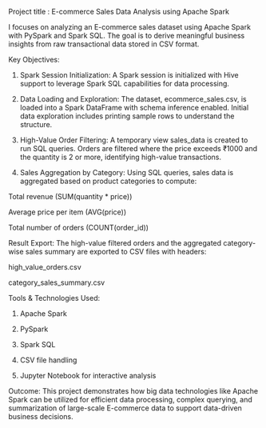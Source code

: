 Project title : E-commerce Sales Data Analysis using Apache Spark

I focuses on analyzing an E-commerce sales dataset using Apache Spark with PySpark and Spark SQL. The goal is to derive meaningful business insights from raw transactional data stored in CSV format.

Key Objectives:

1. Spark Session Initialization:
A Spark session is initialized with Hive support to leverage Spark SQL capabilities for data processing.

2. Data Loading and Exploration:
The dataset, ecommerce_sales.csv, is loaded into a Spark DataFrame with schema inference enabled. Initial data exploration includes printing sample rows to understand the structure.

3. High-Value Order Filtering:
A temporary view sales_data is created to run SQL queries. Orders are filtered where the price exceeds ₹1000 and the quantity is 2 or more, identifying high-value transactions.

4. Sales Aggregation by Category:
Using SQL queries, sales data is aggregated based on product categories to compute:

Total revenue (SUM(quantity * price))

Average price per item (AVG(price))

Total number of orders (COUNT(order_id))

Result Export:
The high-value filtered orders and the aggregated category-wise sales summary are exported to CSV files with headers:

high_value_orders.csv

category_sales_summary.csv

Tools & Technologies Used:

1. Apache Spark

2. PySpark

3. Spark SQL

4. CSV file handling

5. Jupyter Notebook for interactive analysis

Outcome:
This project demonstrates how big data technologies like Apache Spark can be utilized for efficient data processing, complex querying, and summarization of large-scale E-commerce data to support data-driven business decisions.
